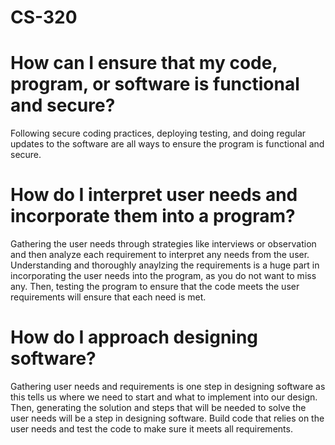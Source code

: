 # CS-320

# How can I ensure that my code, program, or software is functional and secure?
  Following secure coding practices, deploying testing, and doing regular updates to the software are all ways to ensure the program is functional and secure. 

# How do I interpret user needs and incorporate them into a program? 
  Gathering the user needs through strategies like interviews or observation and then analyze each requirement to interpret any needs from the user. Understanding and thoroughly anaylzing the requirements is a huge part in incorporating the user needs into the program, as you do not want to miss any. Then, testing the program to ensure that the code meets the user requirements will ensure that each need is met. 

# How do I approach designing software?
  Gathering user needs and requirements is one step in designing software as this tells us where we need to start and what to implement into our design. Then, generating the solution and steps that will be needed to solve the user needs will be a step in designing software. Build code that relies on the user needs and test the code to make sure it meets all requirements. 
